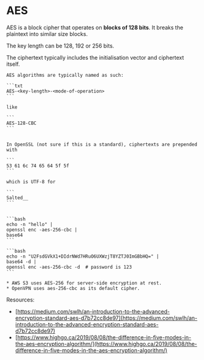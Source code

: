 # AES

AES is a block cipher that operates on **blocks of 128 bits**. It breaks the plaintext into similar size blocks.

The key length can be 128, 192 or 256 bits.

The ciphertext typically includes the initialisation vector and ciphertext itself.

~~~admonish note title="AES algorithm names"
AES algorithms are typically named as such:

```txt
AES-<key-length>-<mode-of-operation>
```

like

```
AES-128-CBC
```
~~~

~~~admonish example title="Ciphertext"

In OpenSSL (not sure if this is a standard), ciphertexts are prepended with

```
53 61 6c 74 65 64 5f 5f
```

which is UTF-8 for

```
Salted__
```
~~~

~~~admonish example title="Encrypt file with OpenSSL"

```bash
echo -n "hello" | 
openssl enc -aes-256-cbc | 
base64
```

```bash
echo -n "U2FsdGVkX1+DIdrNWd7HRuO6UXWzjT8YZTJ0ImGBbHQ=" |
base64 -d |
openssl enc -aes-256-cbc -d  # password is 123
```
~~~

~~~admonish example
* AWS S3 uses AES-256 for server-side encryption at rest.
* OpenVPN uses aes-256-cbc as its default cipher. 
~~~

Resources:
* [https://medium.com/swlh/an-introduction-to-the-advanced-encryption-standard-aes-d7b72cc8de97](https://medium.com/swlh/an-introduction-to-the-advanced-encryption-standard-aes-d7b72cc8de97)
* [https://www.highgo.ca/2019/08/08/the-difference-in-five-modes-in-the-aes-encryption-algorithm/](https://www.highgo.ca/2019/08/08/the-difference-in-five-modes-in-the-aes-encryption-algorithm/)
